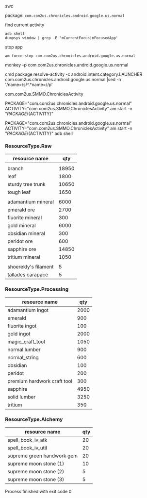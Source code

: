 swc

package: `com.com2us.chronicles.android.google.us.normal`

find current activity
```
adb shell
dumpsys window | grep -E 'mCurrentFocus|mFocusedApp'
```

stop app

```shell
am force-stop com.com2us.chronicles.android.google.us.normal
```

monkey -p com.com2us.chronicles.android.google.us.normal


cmd package resolve-activity -c android.intent.category.LAUNCHER com.com2us.chronicles.android.google.us.normal |sed -n '/name=/s/^.*name=//p'


com.com2us.SMMO.ChroniclesActivity

PACKAGE="com.com2us.chronicles.android.google.us.normal"
ACTIVITY="com.com2us.SMMO.ChroniclesActivity"
am start -n "${PACKAGE}/${ACTIVITY}"

PACKAGE="com.com2us.chronicles.android.google.us.normal"
ACTIVITY="com.com2us.SMMO.ChroniclesActivity"
am start -n "${PACKAGE}/${ACTIVITY}"
adb shell 

###  ResourceType.Raw
| resource name | qty |
| --- | --- |
|   |   |
| branch | 18950 |
| leaf | 1800 |
| sturdy tree trunk | 10650 |
| tough leaf | 1650 |
|   |   |
| adamantium mineral | 6000 |
| emerald ore | 2700 |
| fluorite mineral | 300 |
| gold mineral | 6000 |
| obsidian mineral | 300 |
| peridot ore | 600 |
| sapphire ore | 14850 |
| tritium mineral | 1050 |
|   |   |
| shoerekly's filament | 5 |
| tallades carapace | 5 |

###  ResourceType.Processing
| resource name | qty |
| --- | --- |
| adamantium ingot | 2000 |
| emerald | 900 |
| fluorite ingot | 100 |
| gold ingot | 2000 |
| magic_craft_tool | 1050 |
| normal lumber | 900 |
| normal_string | 600 |
| obsidian | 100 |
| peridot | 200 |
| premium hardwork craft tool | 300 |
| sapphire | 4950 |
| solid lumber | 3250 |
| tritium | 350 |

###  ResourceType.Alchemy
| resource name | qty |
| --- | --- |
| spell_book_iv_atk | 20 |
| spell_book_iv_util | 20 |
| supreme green handwork gem | 20 |
| supreme moon stone (1) | 10 |
| supreme moon stone (2) | 5 |
| supreme moon stone (3) | 5 |

Process finished with exit code 0
